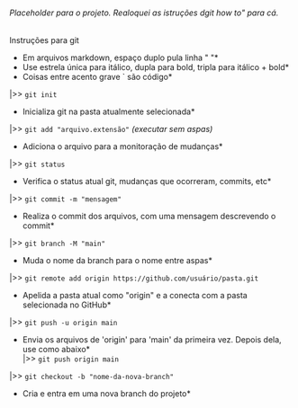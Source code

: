   
###### Placeholder para o projeto. Realoquei as istruções dgit how to" para cá.

Instruções para git
*   Em arquivos markdown, espaço duplo pula linha "  "*  
*   Use estrela única para itálico, dupla para bold, tripla para itálico + bold*  
*   Coisas entre acento grave ` são código*  

|>>  `git init`  
*   Inicializa git na pasta atualmente selecionada*  

|>>  `git add "arquivo.extensão"` *(executar sem aspas)*  
*   Adiciona o arquivo para a monitoração de mudanças*  

|>>  `git status`  
*   Verifica o status atual git, mudanças que ocorreram, commits, etc*  

|>>  `git commit -m "mensagem"`  
*   Realiza o commit dos arquivos, com uma mensagem descrevendo o commit*  

|>>  `git branch -M "main"`  
*   Muda o nome da branch para o nome entre aspas*  

|>>  `git remote add origin https://github.com/usuário/pasta.git`  
*   Apelida a pasta atual como "origin" e a conecta com a pasta selecionada no GitHub*  

|>>  `git push -u origin main`  
*   Envia os arquivos de 'origin' para 'main' da primeira vez. Depois dela, use como abaixo*  
|>>  `git push origin main`  

|>> `git checkout -b "nome-da-nova-branch"`  
*   Cria e entra em uma nova branch do projeto*  